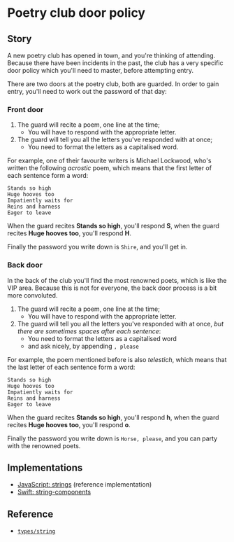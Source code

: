 # Poetry club door policy

## Story

A new poetry club has opened in town, and you're thinking of attending. Because
there have been incidents in the past, the club has a very specific door policy
which you'll need to master, before attempting entry.

There are two doors at the poetry club, both are guarded. In order to gain
entry, you'll need to work out the password of that day:

### Front door

1. The guard will recite a poem, one line at the time;
   - You will have to respond with the appropriate letter.
2. The guard will tell you all the letters you've responded with at once;
   - You need to format the letters as a capitalised word.

For example, one of their favourite writers is Michael Lockwood, who's written
the following _acrostic_ poem, which means that the first letter of each
sentence form a word:

```text
Stands so high
Huge hooves too
Impatiently waits for
Reins and harness
Eager to leave
```

When the guard recites **Stands so high**, you'll respond **S**, when the guard
recites **Huge hooves too**, you'll respond **H**.

Finally the password you write down is `Shire`, and you'll get in.

### Back door

In the back of the club you'll find the most renowned poets, which is like the
VIP area. Because this is not for everyone, the back door process is a bit more
convoluted.

1. The guard will recite a poem, one line at the time;
   - You will have to respond with the appropriate letter.
2. The guard will tell you all the letters you've responded with at once, _but
   there are sometimes spaces after each sentence_:
   - You need to format the letters as a capitalised word
   - and ask nicely, by appending `, please`

For example, the poem mentioned before is also _telestich_, which means that
the last letter of each sentence form a word:

```text
Stands so high
Huge hooves too
Impatiently waits for
Reins and harness
Eager to leave
```

When the guard recites **Stands so high**, you'll respond **h**, when the guard
recites **Huge hooves too**, you'll respond **o**.

Finally the password you write down is `Horse, please`, and you can party
with the renowned poets.

## Implementations

- [JavaScript: strings][implementation-javascript] (reference implementation)
- [Swift: string-components][implementation-swift]

## Reference

- [`types/string`][types-string]

[types-string]: ../types/string.md
[implementation-javascript]: ../../languages/javascript/exercises/concept/strings/.docs/instructions.md
[implementation-swift]: ../../languages/swift/exercises/concept/poetry-club/.docs/instructions.md
